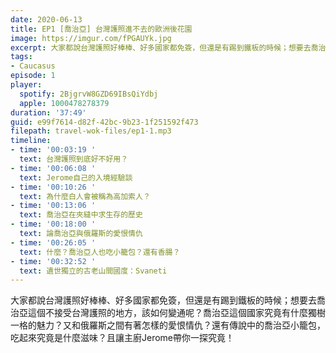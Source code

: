 ```yaml
---
date: 2020-06-13
title: EP1 [喬治亞] 台灣護照進不去的歐洲後花園
image: https://imgur.com/fPGAUYk.jpg
excerpt: 大家都說台灣護照好棒棒、好多國家都免簽，但還是有踢到鐵板的時候；想要去喬治亞這個不接受台灣護照的地方，該如何變通呢？
tags:
- Caucasus
episode: 1
player:
  spotify: 2BjgrvW8GZD69IBsQiYdbj
  apple: 1000478278379
duration: '37:49'
guid: e99f7614-d82f-42bc-9b23-1f251592f473
filepath: travel-wok-files/ep1-1.mp3
timeline:
- time: '00:03:19 '
  text: 台灣護照到底好不好用？
- time: '00:06:08 '
  text: Jerome自己的入境經驗談
- time: '00:10:26 '
  text: 為什麼白人會被稱為高加索人？
- time: '00:13:06 '
  text: 喬治亞在夾縫中求生存的歷史
- time: '00:18:00 '
  text: 論喬治亞與俄羅斯的愛恨情仇
- time: '00:26:05 '
  text: 什麼？喬治亞人也吃小籠包？還有香腸？
- time: '00:32:52 '
  text: 遺世獨立的古老山間國度：Svaneti
---
```


大家都說台灣護照好棒棒、好多國家都免簽，但還是有踢到鐵板的時候；想要去喬治亞這個不接受台灣護照的地方，該如何變通呢？喬治亞這個國家究竟有什麼獨樹一格的魅力？又和俄羅斯之間有著怎樣的愛恨情仇？還有傳說中的喬治亞小籠包，吃起來究竟是什麼滋味？且讓主廚Jerome帶你一探究竟！



